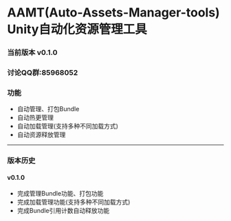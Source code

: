 # AAMT(Auto-Assets-Manager-tools) Unity自动化资源管理工具

### 当前版本 v0.1.0
### 讨论QQ群:85968052
### 功能
- 自动管理、打包Bundle
- 自动热更管理
- 自动加载管理(支持多种不同加载方式)
- 自动资源释放管理

-----------------------------------------
### 版本历史

#### v0.1.0
- 完成管理Bundle功能、打包功能
- 完成加载管理功能(支持多种不同加载方式)
- 完成Bundle引用计数自动释放功能
